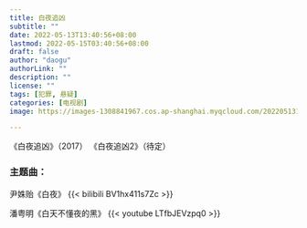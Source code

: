 ```yaml
---
title: 白夜追凶
subtitle: ""
date: 2022-05-13T13:40:56+08:00
lastmod: 2022-05-15T03:40:56+08:00
draft: false
author: "daogu"
authorLink: ""
description: "" 
license: ""
tags: [犯罪, 悬疑]
categories: [电视剧]
image: https://images-1308841967.cos.ap-shanghai.myqcloud.com/202205131350590.webp

---
```

《白夜追凶》（2017）
《白夜追凶2》（待定）


### 主题曲：
尹姝贻《白夜》
{{< bilibili BV1hx411s7Zc >}}

潘粤明《白天不懂夜的黑》
{{< youtube LTfbJEVzpq0 >}}